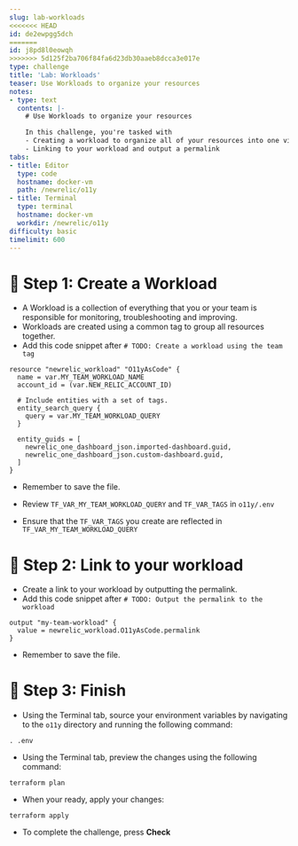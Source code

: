 ```yaml
---
slug: lab-workloads
<<<<<<< HEAD
id: de2ewpgg5dch
=======
id: j8pd8l0eowqh
>>>>>>> 5d125f2ba706f84fa6d23db30aaeb8dcca3e017e
type: challenge
title: 'Lab: Workloads'
teaser: Use Workloads to organize your resources
notes:
- type: text
  contents: |-
    # Use Workloads to organize your resources

    In this challenge, you're tasked with
    - Creating a workload to organize all of your resources into one view (Full Stack)
    - Linking to your workload and output a permalink
tabs:
- title: Editor
  type: code
  hostname: docker-vm
  path: /newrelic/o11y
- title: Terminal
  type: terminal
  hostname: docker-vm
  workdir: /newrelic/o11y
difficulty: basic
timelimit: 600
---
```

🧪 Step 1: Create a Workload
=======================

- A Workload is a collection of everything that you or your team is responsible for monitoring, troubleshooting and improving.
- Workloads are created using a common tag to group all resources together.
- Add this code snippet after `# TODO: Create a workload using the team tag`

```
resource "newrelic_workload" "O11yAsCode" {
  name = var.MY_TEAM_WORKLOAD_NAME
  account_id = (var.NEW_RELIC_ACCOUNT_ID)

  # Include entities with a set of tags.
  entity_search_query {
    query = var.MY_TEAM_WORKLOAD_QUERY
  }

  entity_guids = [
    newrelic_one_dashboard_json.imported-dashboard.guid,
    newrelic_one_dashboard_json.custom-dashboard.guid,
  ]
}
```

- Remember to save the file.

- Review `TF_VAR_MY_TEAM_WORKLOAD_QUERY` and `TF_VAR_TAGS` in `o11y/.env`
- Ensure that the `TF_VAR_TAGS` you create are reflected in `TF_VAR_MY_TEAM_WORKLOAD_QUERY`

🧪 Step 2: Link to your workload
=======================

- Create a link to your workload by outputting the permalink.
- Add this code snippet after `# TODO: Output the permalink to the workload`

```
output "my-team-workload" {
  value = newrelic_workload.O11yAsCode.permalink
}
```

- Remember to save the file.

🏁 Step 3: Finish
=======================
- Using the Terminal tab, source your environment variables by navigating to the `o11y` directory and running the following command:

```
. .env
```

- Using the Terminal tab, preview the changes using the following command:

```
terraform plan
```

- When your ready, apply your changes:

```
terraform apply
```

- To complete the challenge, press **Check**
